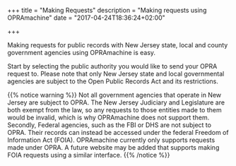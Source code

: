 +++
title = "Making Requests"
description = "Making requests using OPRAmachine"
date = "2017-04-24T18:36:24+02:00"

+++

Making requests for public records with New Jersey state, local and county government agencies using OPRAmachine is easy.

Start by selecting the public authority you would like to send your OPRA request to. Please note that only New Jersey state and local governmental agencies are subject to the Open Public Records Act and its restrictions.


{{% notice warning %}}
Not all government agencies that operate in New Jersey are subject to OPRA. The New Jersey Judiciary and Legislature are both exempt from the law, so any requests to those entities made to them would be invalid, which is why OPRAmachine does not support them. Secondly, Federal agencies, such as the FBI or DHS are not subject to OPRA. Their records can instead be accessed under the federal Freedom of Information Act (FOIA). OPRAmachine currently only supports requests made under OPRA. A future website may be added that supports making FOIA requests using a similar interface.
{{% /notice %}}
